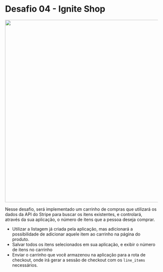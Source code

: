 # Desafio 04 - Ignite Shop

<img src="./src/assets/home-page.png" width="600" alt="" />

Nesse desafio, será implementado um carrinho de compras que utilizará os dados da API do Stripe para buscar os itens existentes, e controlará, através da sua aplicação, o número de itens que a pessoa deseja comprar.

- Utilizar a listagem já criada pela aplicação, mas adicionará a possibilidade de adicionar aquele item ao carrinho na página do produto.
- Salvar todos os itens selecionados em sua aplicação, e exibir o número de itens no carrinho
- Enviar o carrinho que você armazenou na aplicação para a rota de checkout, onde irá gerar a sessão de checkout com os ``line_items`` necessários.